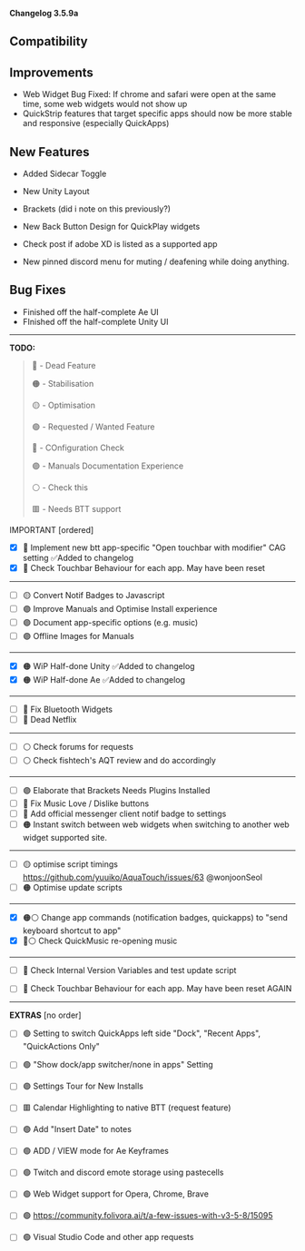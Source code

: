 **Changelog 3.5.9a**

**Compatibility**
-

**Improvements**
-
- Web Widget Bug Fixed: If chrome and safari were open at the same time, some web widgets would not show up
- QuickStrip features that target specific apps should now be more stable and responsive (especially QuickApps)

**New Features**
-
- Added Sidecar Toggle
- New Unity Layout
- Brackets (did i note on this previously?)

- New Back Button Design for QuickPlay widgets
- Check post if adobe XD is listed as a supported app

- New pinned discord menu for muting / deafening while doing anything.

**Bug Fixes**
-
- Finished off the half-complete Ae UI
- FInished off the half-complete Unity UI

------------------
**TODO:**

> 🔴 - Dead Feature
> 
> 🟠 - Stabilisation
> 
> 🟡 - Optimisation
> 
> 🟢 - Requested / Wanted Feature
> 
> 🔵 - COnfiguration Check
> 
> 🟣 - Manuals Documentation Experience
> 
> ⚪️ - Check this
> 
> 🟥 - Needs BTT support

IMPORTANT [ordered]

- [x] 🔵 Implement new btt app-specific "Open touchbar with modifier" CAG setting ✅Added to changelog
- [X] 🔵 Check Touchbar Behaviour for each app. May have been reset

----

- [ ] 🟡 Convert Notif Badges to Javascript
- [ ] 🟣 Improve Manuals and Optimise Install experience
- [ ] 🟣 Document app-specific options (e.g. music)
- [ ] 🟣 Offline Images for Manuals

----

- [x] 🟠 WiP Half-done Unity ✅Added to changelog
- [x] 🟠 WiP Half-done Ae ✅Added to changelog

----

- [ ] 🔴 Fix Bluetooth Widgets
- [ ] 🔴 Dead Netflix

----

- [ ] ⚪️ Check forums for requests
- [ ] ⚪️ Check fishtech's AQT review and do accordingly

----

- [ ] 🟣 Elaborate that Brackets Needs Plugins Installed
- [ ] 🔴 Fix Music Love / Dislike buttons
- [ ] 🔴 Add official messenger client notif badge to settings
- [ ] 🟠 Instant switch between web widgets when switching to another web widget supported site.

----

- [ ] 🟡 optimise script timings https://github.com/yuuiko/AquaTouch/issues/63 @wonjoonSeol
- [ ] 🟠 Optimise update scripts

----

- [x] 🟠⚪️ Change app commands (notification badges, quickapps) to "send keyboard shortcut to app"
- [x] 🔴⚪️ Check QuickMusic re-opening music

----

- [ ] 🔵 Check Internal Version Variables and test update script
- [ ] 🔵 Check Touchbar Behaviour for each app. May have been reset AGAIN


------------------

**EXTRAS** [no order]

- [ ] 🟢 Setting to switch QuickApps left side "Dock", "Recent Apps", "QuickActions Only"
- [ ] 🟢 "Show dock/app switcher/none in apps" Setting
- [ ] 🟣 Settings Tour for New Installs

- [ ] 🟥 Calendar Highlighting to native BTT (request feature)

- [ ] 🟢 Add "Insert Date" to notes
- [ ] 🟢 ADD / VIEW mode for Ae Keyframes
- [ ] 🟢 Twitch and discord emote storage using pastecells
- [ ] 🟢 Web Widget support for Opera, Chrome, Brave
- [ ] 🟢 https://community.folivora.ai/t/a-few-issues-with-v3-5-8/15095

- [ ] 🟢 Visual Studio Code and other app requests



